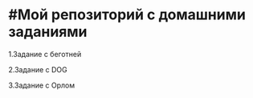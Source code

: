 <h1>#Мой репозиторий с домашними заданиями</h1>
<p>1.Задание с беготней</p>
<p>2.Задание с DOG</p>
<p>3.Задание с Орлом</p>
